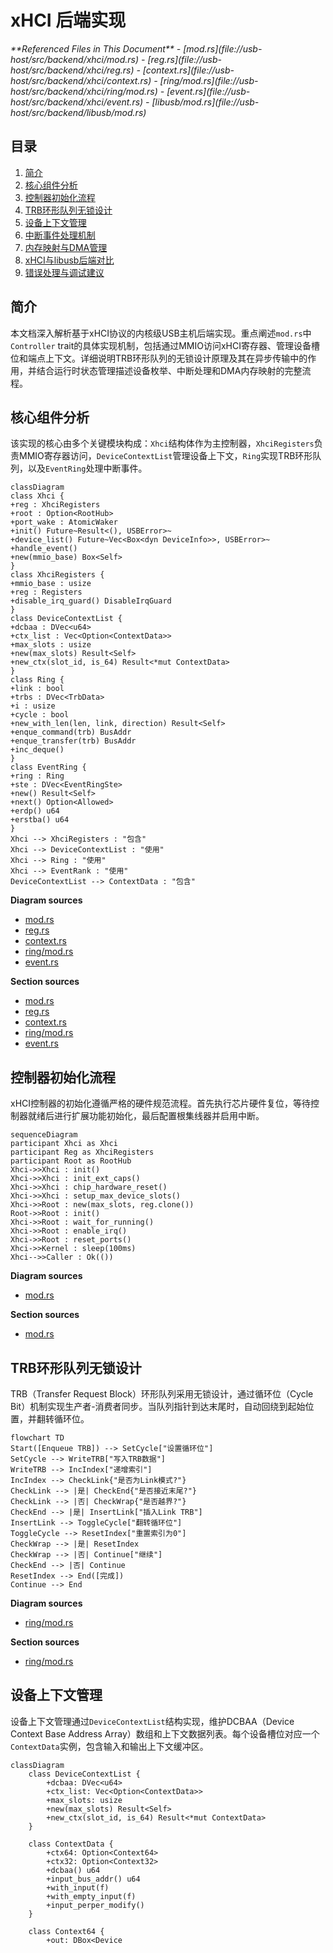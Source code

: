 # xHCI 后端实现

<cite>
**Referenced Files in This Document**   
- [mod.rs](file://usb-host/src/backend/xhci/mod.rs)
- [reg.rs](file://usb-host/src/backend/xhci/reg.rs)
- [context.rs](file://usb-host/src/backend/xhci/context.rs)
- [ring/mod.rs](file://usb-host/src/backend/xhci/ring/mod.rs)
- [event.rs](file://usb-host/src/backend/xhci/event.rs)
- [libusb/mod.rs](file://usb-host/src/backend/libusb/mod.rs)
</cite>

## 目录
1. [简介](#简介)
2. [核心组件分析](#核心组件分析)
3. [控制器初始化流程](#控制器初始化流程)
4. [TRB环形队列无锁设计](#trb环形队列无锁设计)
5. [设备上下文管理](#设备上下文管理)
6. [中断事件处理机制](#中断事件处理机制)
7. [内存映射与DMA管理](#内存映射与dma管理)
8. [xHCI与libusb后端对比](#xhci与libusb后端对比)
9. [错误处理与调试建议](#错误处理与调试建议)

## 简介
本文档深入解析基于xHCI协议的内核级USB主机后端实现。重点阐述`mod.rs`中`Controller` trait的具体实现机制，包括通过MMIO访问xHCI寄存器、管理设备槽位和端点上下文。详细说明TRB环形队列的无锁设计原理及其在异步传输中的作用，并结合运行时状态管理描述设备枚举、中断处理和DMA内存映射的完整流程。

## 核心组件分析

该实现的核心由多个关键模块构成：`Xhci`结构体作为主控制器，`XhciRegisters`负责MMIO寄存器访问，`DeviceContextList`管理设备上下文，`Ring`实现TRB环形队列，以及`EventRing`处理中断事件。

```mermaid
classDiagram
class Xhci {
+reg : XhciRegisters
+root : Option<RootHub>
+port_wake : AtomicWaker
+init() Future~Result<(), USBError>~
+device_list() Future~Vec<Box<dyn DeviceInfo>>, USBError>~
+handle_event()
+new(mmio_base) Box<Self>
}
class XhciRegisters {
+mmio_base : usize
+reg : Registers
+disable_irq_guard() DisableIrqGuard
}
class DeviceContextList {
+dcbaa : DVec<u64>
+ctx_list : Vec<Option<ContextData>>
+max_slots : usize
+new(max_slots) Result<Self>
+new_ctx(slot_id, is_64) Result<*mut ContextData>
}
class Ring {
+link : bool
+trbs : DVec<TrbData>
+i : usize
+cycle : bool
+new_with_len(len, link, direction) Result<Self>
+enque_command(trb) BusAddr
+enque_transfer(trb) BusAddr
+inc_deque()
}
class EventRing {
+ring : Ring
+ste : DVec<EventRingSte>
+new() Result<Self>
+next() Option<Allowed>
+erdp() u64
+erstba() u64
}
Xhci --> XhciRegisters : "包含"
Xhci --> DeviceContextList : "使用"
Xhci --> Ring : "使用"
Xhci --> EventRank : "使用"
DeviceContextList --> ContextData : "包含"
```

**Diagram sources**
- [mod.rs](file://usb-host/src/backend/xhci/mod.rs#L0-L300)
- [reg.rs](file://usb-host/src/backend/xhci/reg.rs#L0-L89)
- [context.rs](file://usb-host/src/backend/xhci/context.rs#L0-L195)
- [ring/mod.rs](file://usb-host/src/backend/xhci/ring/mod.rs#L0-L158)
- [event.rs](file://usb-host/src/backend/xhci/event.rs#L0-L66)

**Section sources**
- [mod.rs](file://usb-host/src/backend/xhci/mod.rs#L0-L300)
- [reg.rs](file://usb-host/src/backend/xhci/reg.rs#L0-L89)
- [context.rs](file://usb-host/src/backend/xhci/context.rs#L0-L195)
- [ring/mod.rs](file://usb-host/src/backend/xhci/ring/mod.rs#L0-L158)
- [event.rs](file://usb-host/src/backend/xhci/event.rs#L0-L66)

## 控制器初始化流程

xHCI控制器的初始化遵循严格的硬件规范流程。首先执行芯片硬件复位，等待控制器就绪后进行扩展功能初始化，最后配置根集线器并启用中断。

```mermaid
sequenceDiagram
participant Xhci as Xhci
participant Reg as XhciRegisters
participant Root as RootHub
Xhci->>Xhci : init()
Xhci->>Xhci : init_ext_caps()
Xhci->>Xhci : chip_hardware_reset()
Xhci->>Xhci : setup_max_device_slots()
Xhci->>Root : new(max_slots, reg.clone())
Root->>Root : init()
Xhci->>Root : wait_for_running()
Xhci->>Root : enable_irq()
Xhci->>Root : reset_ports()
Xhci->>Kernel : sleep(100ms)
Xhci-->>Caller : Ok(())
```

**Diagram sources**
- [mod.rs](file://usb-host/src/backend/xhci/mod.rs#L15-L85)

**Section sources**
- [mod.rs](file://usb-host/src/backend/xhci/mod.rs#L15-L85)

## TRB环形队列无锁设计

TRB（Transfer Request Block）环形队列采用无锁设计，通过循环位（Cycle Bit）机制实现生产者-消费者同步。当队列指针到达末尾时，自动回绕到起始位置，并翻转循环位。

```mermaid
flowchart TD
Start([Enqueue TRB]) --> SetCycle["设置循环位"]
SetCycle --> WriteTRB["写入TRB数据"]
WriteTRB --> IncIndex["递增索引"]
IncIndex --> CheckLink{"是否为Link模式?"}
CheckLink --> |是| CheckEnd{"是否接近末尾?"}
CheckLink --> |否| CheckWrap{"是否越界?"}
CheckEnd --> |是| InsertLink["插入Link TRB"]
InsertLink --> ToggleCycle["翻转循环位"]
ToggleCycle --> ResetIndex["重置索引为0"]
CheckWrap --> |是| ResetIndex
CheckWrap --> |否| Continue["继续"]
CheckEnd --> |否| Continue
ResetIndex --> End([完成])
Continue --> End
```

**Diagram sources**
- [ring/mod.rs](file://usb-host/src/backend/xhci/ring/mod.rs#L105-L156)

**Section sources**
- [ring/mod.rs](file://usb-host/src/backend/xhci/ring/mod.rs#L60-L156)

## 设备上下文管理

设备上下文管理通过`DeviceContextList`结构实现，维护DCBAA（Device Context Base Address Array）数组和上下文数据列表。每个设备槽位对应一个`ContextData`实例，包含输入和输出上下文缓冲区。

```mermaid
classDiagram
    class DeviceContextList {
        +dcbaa: DVec<u64>
        +ctx_list: Vec<Option<ContextData>>
        +max_slots: usize
        +new(max_slots) Result<Self>
        +new_ctx(slot_id, is_64) Result<*mut ContextData>
    }
    
    class ContextData {
        +ctx64: Option<Context64>
        +ctx32: Option<Context32>
        +dcbaa() u64
        +input_bus_addr() u64
        +with_input(f) 
        +with_empty_input(f)
        +input_perper_modify()
    }
    
    class Context64 {
        +out: DBox<Device